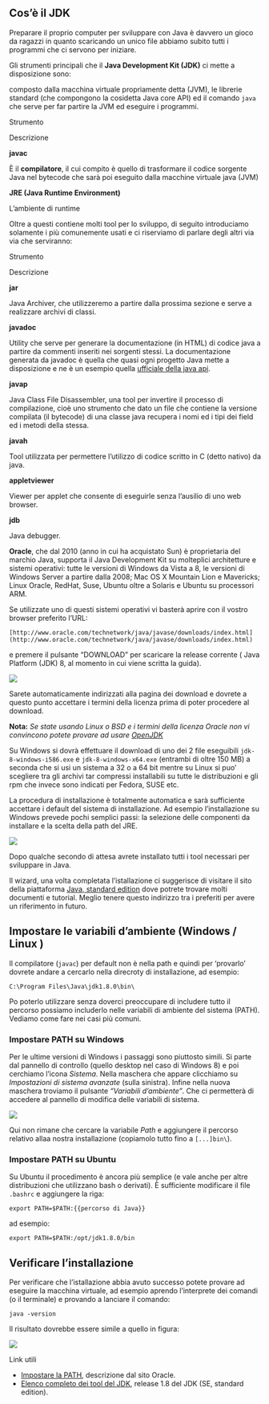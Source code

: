 Cos’è il JDK
------------

Preparare il proprio computer per sviluppare con Java è davvero un gioco da ragazzi in quanto scaricando un unico file abbiamo subito tutti i programmi che ci servono per iniziare.

Gli strumenti principali che il **Java Development Kit (JDK)** ci mette a disposizione sono:

composto dalla macchina virtuale propriamente detta (JVM), le librerie standard (che compongono la cosidetta Java core API) ed il comando `java` che serve per far partire la JVM ed eseguire i programmi.

Strumento

Descrizione

**javac**

È il **compilatore**, il cui compito è quello di trasformare il codice sorgente Java nel bytecode che sarà poi eseguito dalla macchine virtuale java (JVM)

****JRE (Java Runtime Environment)****

L’ambiente di runtime

Oltre a questi contiene molti tool per lo sviluppo, di seguito introduciamo solamente i più comunemente usati e ci riserviamo di parlare degli altri via via che serviranno:

Strumento

Descrizione

**jar**

Java Archiver, che utilizzeremo a partire dalla prossima sezione e serve a realizzare archivi di classi.

**javadoc**

Utility che serve per generare la documentazione (in HTML) di codice java a partire da commenti inseriti nei sorgenti stessi. La documentazione generata da javadoc è quella che quasi ogni progetto Java mette a disposizione e ne è un esempio quella [ufficiale della java api](http://docs.oracle.com/javase/8/docs/api/ "Documentazione ufficiale della Java API").

**javap**

Java Class File Disassembler, una tool per invertire il processo di compilazione, cioè uno strumento che dato un file che contiene la versione compilata (il bytecode) di una classe java recupera i nomi ed i tipi dei field ed i metodi della stessa.

**javah**

Tool utilizzata per permettere l’utilizzo di codice scritto in C (detto nativo) da java.

**appletviewer**

Viewer per applet che consente di eseguirle senza l’ausilio di uno web browser.

**jdb**

Java debugger.

**Oracle**, che dal 2010 (anno in cui ha acquistato Sun) è proprietaria del marchio Java, supporta il Java Development Kit su molteplici architetture e sistemi operativi: tutte le versioni di Windows da Vista a 8, le versioni di Windows Server a partire dalla 2008; Mac OS X Mountain Lion e Mavericks; Linux Oracle, RedHat, Suse, Ubuntu oltre a Solaris e Ubuntu su processori ARM.

Se utilizzate uno di questi sistemi operativi vi basterà aprire con il vostro browser preferito l’URL:

```
[http://www.oracle.com/technetwork/java/javase/downloads/index.html](http://www.oracle.com/technetwork/java/javase/downloads/index.html)
```

e premere il pulsante “DOWNLOAD” per scaricare la release corrente ( Java Platform (JDK) 8, al momento in cui viene scritta la guida).

![](https://tbm-html.s3.amazonaws.com/app/uploads/2006/03/java03_01.png)

Sarete automaticamente indirizzati alla pagina dei download e dovrete a questo punto accettare i termini della licenza prima di poter procedere al download.

**Nota:** _Se state usando Linux o BSD e i termini della licenza Oracle non vi convincono potete provare ad usare [OpenJDK](http://openjdk.java.net "OpenJDK")_

Su Windows si dovrà effettuare il download di uno dei 2 file eseguibili `jdk-8-windows-i586.exe` e `jdk-8-windows-x64.exe` (entrambi di oltre 150 MB) a seconda che si usi un sistema a 32 o a 64 bit mentre su Linux si puo’ scegliere tra gli archivi tar compressi installabili su tutte le distribuzioni e gli rpm che invece sono indicati per Fedora, SUSE etc.

La procedura di installazione è totalmente automatica e sarà sufficiente accettare i default del sistema di installazione. Ad esempio l’installazione su Windows prevede pochi semplici passi: la selezione delle componenti da installare e la scelta della path del JRE.

![](https://tbm-html.s3.amazonaws.com/app/uploads/2006/03/java03_02.png)

Dopo qualche secondo di attesa avrete installato tutti i tool necessari per sviluppare in Java.

Il wizard, una volta completata l’istallazione ci suggerisce di visitare il sito della piattaforma [Java, standard edition](http://docs.oracle.com/javase/8) dove potrete trovare molti documenti e tutorial. Meglio tenere questo indirizzo tra i preferiti per avere un riferimento in futuro.

Impostare le variabili d’ambiente (Windows / Linux )
----------------------------------------------------

Il compilatore (`javac`) per default non è nella path e quindi per ‘provarlo’ dovrete andare a cercarlo nella direcroty di installazione, ad esempio:

```
C:\Program Files\Java\jdk1.8.0\bin\
```

Po poterlo utilizzare senza doverci preoccupare di includere tutto il percorso possiamo includerlo nelle variabili di ambiente del sistema (PATH). Vediamo come fare nei casi più comuni.

### Impostare PATH su Windows

Per le ultime versioni di Windows i passaggi sono piuttosto simili. Si parte dal pannello di controllo (quello desktop nel caso di Windows 8) e poi cerchiamo l’icona _Sistema_. Nella maschera che appare clicchiamo su _Impostazioni di sistema avanzate_ (sulla sinistra). Infine nella nuova maschera troviamo il pulsante _“Variabili d’ambiente”_. Che ci permetterà di accedere al pannello di modifica delle variabili di sistema.

![](https://tbm-html.s3.amazonaws.com/app/uploads/2006/03/java03_04.png)

Qui non rimane che cercare la variabile _Path_ e aggiungere il percorso relativo allaa nostra installazione (copiamolo tutto fino a `[...]bin\`).

### Impostare PATH su Ubuntu

Su Ubuntu il procedimento è ancora più semplice (e vale anche per altre distribuzioni che utilizzano bash o derivati). È sufficiente modificare il file `.bashrc` e aggiungere la riga:

```
export PATH=$PATH:{{percorso di Java}}
```

ad esempio:

```
export PATH=$PATH:/opt/jdk1.8.0/bin
```

Verificare l’installazione
--------------------------

Per verificare che l’istallazione abbia avuto successo potete provare ad eseguire la macchina virtuale, ad esempio aprendo l’interprete dei comandi (o il terminale) e provando a lanciare il comando:

```
java -version
```

Il risultato dovrebbe essere simile a quello in figura:

![](https://tbm-html.s3.amazonaws.com/app/uploads/2006/03/java03_03.png)

Link utili

*   [Impostare la PATH](https://www.java.com/it/download/help/path.xml "titolo - link esterno"), descrizione dal sito Oracle.
*   [Elenco completo dei tool del JDK](http://docs.oracle.com/javase/8/docs/technotes/tools/index.html "Elenco completo dei tool del JDK"), release 1.8 del JDK (SE, standard edition).